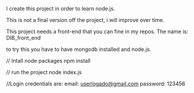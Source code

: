 I create this project in order to learn node.js.

This is not a final version off the project, i will improve over time.

This project needs a front-end that you can fine in my repos. The name is: DIB_front_end

to try this you have to have mongodb installed and node.js.

// Intall node packages
npm install

// run the project
node index.js

//Login credentials are:
email: userlogado@gmail.com
password: 123456
